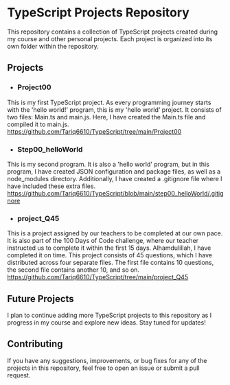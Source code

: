 
# TypeScript Projects Repository

This repository contains a collection of TypeScript projects created during my course and other personal projects. Each project is organized into its own folder within the repository.



## Projects 
 - ###  Project00
This is my first TypeScript project. As every programming journey starts with the 'hello world!' program, this is my 'hello world' project. It consists of two files: Main.ts and main.js. Here, I have created the Main.ts file and compiled it to main.js.
https://github.com/Tariq6610/TypeScript/tree/main/Project00 
 - ### Step00_helloWorld
This is my second program. It is also a 'hello world' program, but in this program, I have created JSON configuration and package files, as well as a node_modules directory. Additionally, I have created a .gitignore file where I have included these extra files.
https://github.com/Tariq6610/TypeScript/blob/main/step00_helloWorld/.gitignore
 - ### project_Q45
This is a project assigned by our teachers to be completed at our own pace. It is also part of the 100 Days of Code challenge, where our teacher instructed us to complete it within the first 15 days. Alhamdulillah, I have completed it on time. This project consists of 45 questions, which I have distributed across four separate files. The first file contains 10 questions, the second file contains another 10, and so on.
https://github.com/Tariq6610/TypeScript/tree/main/project_Q45
## Future Projects
I plan to continue adding more TypeScript projects to this repository as I progress in my course and explore new ideas. Stay tuned for updates!
## Contributing 
If you have any suggestions, improvements, or bug fixes for any of the projects in this repository, feel free to open an issue or submit a pull request.




 
